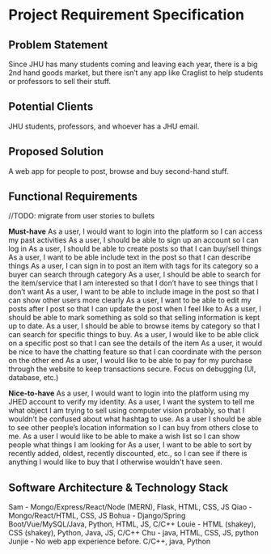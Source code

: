 # Project Requirement Specification

## Problem Statement
Since JHU has many students coming and leaving each year, there is a big 2nd hand goods market, but there isn’t any app like Craglist to help students or professors to sell their stuff. 

## Potential Clients
JHU students, professors, and whoever has a JHU email.

## Proposed Solution
A web app for people to post, browse and buy second-hand stuff. 


## Functional Requirements 

//TODO: migrate from user stories to bullets

**Must-have**
As a user, I would want to login into the platform so I can access my past activities
As a user, I should be able to sign up an account so I can log in 
As a user, I should be able to create posts so that I can buy/sell things
As a user, I want to be able include text in the post so that I can describe things
As a user, I can sign in to post an item with tags for its category so a buyer can search through category
As a user, I should be able to search for the item/service that I am interested so that I don’t have to see things that I don’t want 
As a user, I want to be able to include image in the post so that I can show other users more clearly 
As a user, I want to be able to edit my posts after I post so that I can update the post when I feel like to 
As a user, I should be able to mark something as sold so that selling information is kept up to date.
As a user, I should be able to browse items by category so that I can search for specific things to buy.
As a user, I would like to be able click on a specific post so that I can see the details of the item
As a user, it would be nice to have the chatting feature so that I can coordinate with the person on the other end
As a user, I would like to be able to pay for my purchase through the website to keep transactions secure.
Focus on debugging (UI, database, etc.)


**Nice-to-have**
As a user, I would want to login into the platform using my JHED account to verify my identity.
As a user, I want the system to tell me what object I am trying to sell using computer vision probably, so that I wouldn’t be confused about what hashtag to use.
As a user I should be able to see other people’s location information so I can buy from others close to me.
As a user I would like to be able to make a wish list so I can show people what things I am looking for
As a user, I want to be able to sort by recently added, oldest, recently discounted, etc., so I can see if there is anything I would like to buy that I otherwise wouldn't have seen.



## Software Architecture & Technology Stack
Sam - Mongo/Express/React/Node (MERN), Flask, HTML, CSS, JS
Qiao - Mongo/React/HTML, CSS, JS
Bohua - Django/Spring Boot/Vue/MySQL/Java, Python, HTML, JS, C/C++
Louie - HTML (shakey), CSS (shakey), Python, Java, JS, C/C++
Chu - java, HTML, CSS, JS, python
Junjie - No web app experience before. C/C++, java, Python

